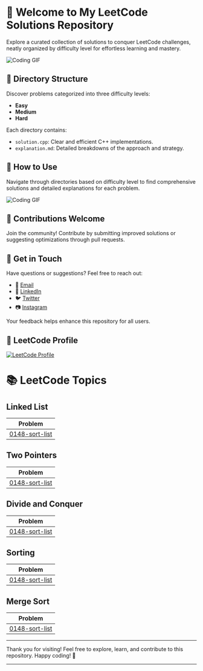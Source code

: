# 🚀 Welcome to My LeetCode Solutions Repository

Explore a curated collection of solutions to conquer LeetCode challenges, neatly organized by difficulty level for effortless learning and mastery.

![Coding GIF](https://media.giphy.com/media/L1R1tvI9svkIWwpVYr/giphy.gif)


## 📂 Directory Structure

Discover problems categorized into three difficulty levels:

- **Easy**
- **Medium**
- **Hard**

Each directory contains:

- `solution.cpp`: Clear and efficient C++ implementations.
- `explanation.md`: Detailed breakdowns of the approach and strategy.

## 🌟 How to Use

Navigate through directories based on difficulty level to find comprehensive solutions and detailed explanations for each problem.

![Coding GIF](https://media.giphy.com/media/USV0ym3bVWQJJmNu3N/giphy.gif)

## 🤝 Contributions Welcome

Join the community! Contribute by submitting improved solutions or suggesting optimizations through pull requests.

## 📩 Get in Touch

Have questions or suggestions? Feel free to reach out:

- 📧 [Email](mailto:rajputaadihr@gmail.com)
- 💼 [LinkedIn](https://www.linkedin.com/in/aditya-rajput-aadi/)
- 🐦 [Twitter](https://twitter.com/your_twitter_handle)
- 📷 [Instagram](https://www.instagram.com/rxjputaadi/?hl=en)

Your feedback helps enhance this repository for all users.

## 🎯 LeetCode Profile

[![LeetCode Profile](https://leetcode.com/{rajputaadi}/card/)](https://leetcode.com/{rajputaadi}/)


<!---LeetCode Topics-->
# 📚 LeetCode Topics
## Linked List
| Problem |
| ------- |
| [0148-sort-list](https://github.com/rajputaadi/LeetCode/tree/master/0148-sort-list) |

## Two Pointers
| Problem |
| ------- |
| [0148-sort-list](https://github.com/rajputaadi/LeetCode/tree/master/0148-sort-list) |

## Divide and Conquer
| Problem |
| ------- |
| [0148-sort-list](https://github.com/rajputaadi/LeetCode/tree/master/0148-sort-list) |

## Sorting
| Problem |
| ------- |
| [0148-sort-list](https://github.com/rajputaadi/LeetCode/tree/master/0148-sort-list) |

## Merge Sort
| Problem |
| ------- |
| [0148-sort-list](https://github.com/rajputaadi/LeetCode/tree/master/0148-sort-list) |
<!---LeetCode Topics End-->

---

Thank you for visiting! Feel free to explore, learn, and contribute to this repository. Happy coding! 🎉

---

